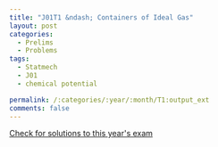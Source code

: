 ```yaml
---
title: "J01T1 &ndash; Containers of Ideal Gas"
layout: post
categories:
  - Prelims
  - Problems
tags:
  - Statmech
  - J01
  - chemical potential

permalink: /:categories/:year/:month/T1:output_ext
comments: false
---
```

<object data="2001J1T.pdf" type="application/pdf" width="100%" height="500"></object>
<div class="message"><a href='https://princetonprelim.com/prelim/6/'>Check for solutions to this year's exam</a></div>